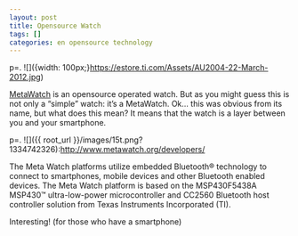 ```yaml
---
layout: post
title: Opensource Watch
tags: []
categories: en opensource technology
---
```

p=. ![]({width: 100px;}https://estore.ti.com/Assets/AU2004-22-March-2012.jpg)

[MetaWatch](http://www.metawatch.org) is an opensource operated watch. But as you might guess this is not only a “simple” watch: it’s a MetaWatch. Ok… this was obvious from its name, but what does this mean? It means that the watch is a layer between you and your smartphone.

p=. ![]({{ root_url }}/images/15t.png?1334742326):http://www.metawatch.org/developers/

The Meta Watch platforms utilize embedded Bluetooth® technology to connect to smartphones, mobile devices and other Bluetooth enabled devices. The Meta Watch platform is based on the MSP430F5438A MSP430™ ultra-low-power microcontroller and CC2560 Bluetooth host controller solution from Texas Instruments Incorporated (TI).

Interesting! (for those who have a smartphone)

